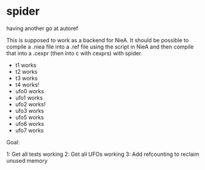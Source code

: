 spider
======

having another go at autoref

This is supposed to work as a backend for NieA. It should be possible to compile a .niea file into a .ref file using the script in NieA and then compile that into a .cexpr (then into c with cexprs) with spider.

* t1 works
* t2 works
* t3 works
* t4 works!
* ufo0 works
* ufo1 works
* ufo2 works!
* ufo3 works
* ufo5 works
* ufo6 works
* ufo7 works

Goal:

1: Get all tests working
2: Get all UFOs working
3: Add refcounting to reclaim unused memory
